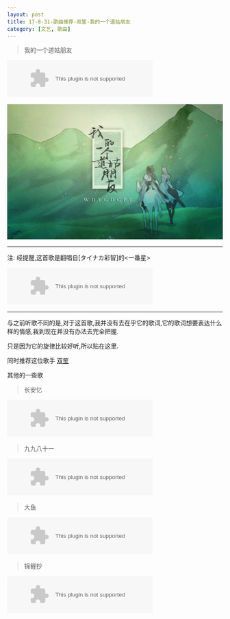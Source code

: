 ```yaml
---
layout: post
title: 17-8-31-歌曲推荐-双笙-我的一个道姑朋友
category: [文艺, 歌曲]
---
```


> 我的一个道姑朋友

<embed src="//music.163.com/style/swf/widget.swf?sid=485741857&type=2&auto=0&width=320&height=66" width="340" height="86"  allowNetworking="all">

![](/images/dgpy/1.jpg)

---

注: 经提醒,这首歌是翻唱自[タイナカ彩智]的<一番星>

<embed src="//music.163.com/style/swf/widget.swf?sid=658318&type=2&auto=0&width=320&height=66" width="340" height="86"  allowNetworking="all"></embed>

---

与之前听歌不同的是,对于这首歌,我并没有去在乎它的歌词,它的歌词想要表达什么样的情感,我到现在并没有办法去完全把握.

只是因为它的旋律比较好听,所以贴在这里.

同时推荐这位歌手 [双笙](http://music.163.com/#/artist?id=12025552)

其他的一些歌

>长安忆

<embed src="//music.163.com/style/swf/widget.swf?sid=410042089&type=2&auto=0&width=320&height=66" width="340" height="86"  allowNetworking="all">

>九九八十一

<embed src="//music.163.com/style/swf/widget.swf?sid=409649830&type=2&auto=0&width=320&height=66" width="340" height="86"  allowNetworking="all">

>大鱼

<embed src="//music.163.com/style/swf/widget.swf?sid=418257482&type=2&auto=0&width=320&height=66" width="340" height="86"  allowNetworking="all">

>锦鲤抄

<embed src="//music.163.com/style/swf/widget.swf?sid=410042100&type=2&auto=0&width=320&height=66" width="340" height="86"  allowNetworking="all">

